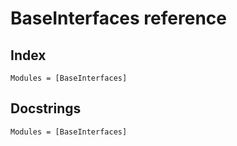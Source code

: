 # BaseInterfaces reference

## Index

```@index
Modules = [BaseInterfaces]
```

## Docstrings

```@autodocs
Modules = [BaseInterfaces]
```
